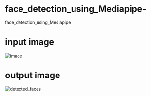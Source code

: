 # face_detection_using_Mediapipe-
face_detection_using_Mediapipe 


# input image
![image](https://github.com/user-attachments/assets/7a10ed5c-bbac-41a7-92de-799910d1b2db)




# output image

![detected_faces](https://github.com/user-attachments/assets/6c407742-bfc8-4ab7-a223-4bb8d3bf0375)
